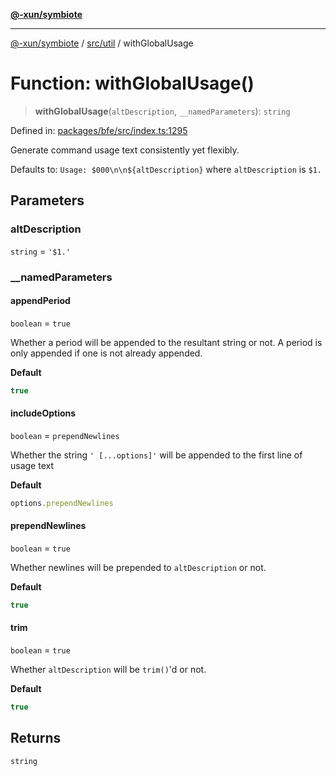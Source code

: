 [**@-xun/symbiote**](../../../README.md)

***

[@-xun/symbiote](../../../README.md) / [src/util](../README.md) / withGlobalUsage

# Function: withGlobalUsage()

> **withGlobalUsage**(`altDescription`, `__namedParameters`): `string`

Defined in: [packages/bfe/src/index.ts:1295](https://github.com/Xunnamius/symbiote/blob/1546ab8527a571efe54081d7614bd35a9d6e0c3c/packages/bfe/src/index.ts#L1295)

Generate command usage text consistently yet flexibly.

Defaults to: `Usage: $000\n\n${altDescription}` where `altDescription` is
`$1.`

## Parameters

### altDescription

`string` = `'$1.'`

### \_\_namedParameters

#### appendPeriod

`boolean` = `true`

Whether a period will be appended to the resultant string or not. A
period is only appended if one is not already appended.

**Default**

```ts
true
```

#### includeOptions

`boolean` = `prependNewlines`

Whether the string `' [...options]'` will be appended to the first line of usage text

**Default**

```ts
options.prependNewlines
```

#### prependNewlines

`boolean` = `true`

Whether newlines will be prepended to `altDescription` or not.

**Default**

```ts
true
```

#### trim

`boolean` = `true`

Whether `altDescription` will be `trim()`'d or not.

**Default**

```ts
true
```

## Returns

`string`
